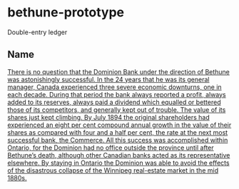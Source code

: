 # bethune-prototype
Double-entry ledger

## Name

[There is no question that the Dominion Bank under the direction of Bethune was astonishingly successful. In the 24 years that he was its general manager, Canada experienced three severe economic downturns, one in each decade. During that period the bank always reported a profit, always added to its reserves, always paid a dividend which equalled or bettered those of its competitors, and generally kept out of trouble. The value of its shares just kept climbing. By July 1894 the original shareholders had experienced an eight per cent compound annual growth in the value of their shares as compared with four and a half per cent, the rate at the next most successful bank, the Commerce. All this success was accomplished within Ontario, for the Dominion had no office outside the province until after Bethune’s death, although other Canadian banks acted as its representative elsewhere. By staying in Ontario the Dominion was able to avoid the effects of the disastrous collapse of the Winnipeg real-estate market in the mid 1880s.
](http://www.biographi.ca/en/bio.php?id_nbr=5975)


